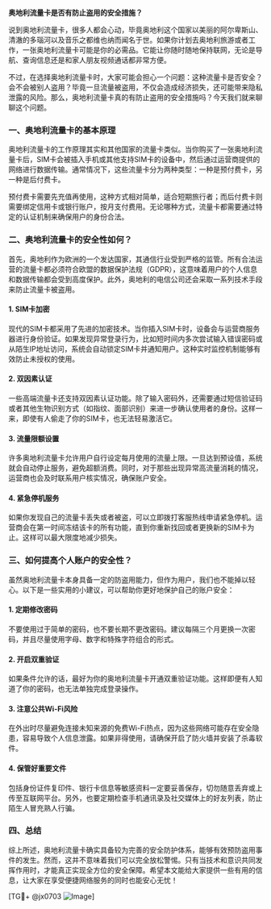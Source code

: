 **奥地利流量卡是否有防止盗用的安全措施？**

说到奥地利流量卡，很多人都会心动，毕竟奥地利这个国家以美丽的阿尔卑斯山、清澈的多瑙河以及音乐之都维也纳而闻名于世。如果你计划去奥地利旅游或者工作，一张奥地利流量卡可能是你的必需品。它能让你随时随地保持联网，无论是导航、查询信息还是和家人朋友视频通话都非常方便。

不过，在选择奥地利流量卡时，大家可能会担心一个问题：这种流量卡是否安全？会不会被别人盗用？毕竟一旦流量被盗用，不仅会造成经济损失，还可能带来隐私泄露的风险。那么，奥地利流量卡真的有防止盗用的安全措施吗？今天我们就来聊聊这个问题。

### 一、奥地利流量卡的基本原理

奥地利流量卡的工作原理其实和其他国家的流量卡类似。当你购买了一张奥地利流量卡后，SIM卡会被插入手机或其他支持SIM卡的设备中，然后通过运营商提供的网络进行数据传输。通常情况下，这些流量卡分为两种类型：一种是预付费卡，另一种是后付费卡。

预付费卡需要先充值再使用，这种方式相对简单，适合短期旅行者；而后付费卡则需要绑定信用卡或银行账户，按月支付费用。无论哪种方式，流量卡都需要通过特定的认证机制来确保用户的身份合法。

### 二、奥地利流量卡的安全性如何？

首先，奥地利作为欧洲的一个发达国家，其通信行业受到严格的监管。所有合法运营的流量卡都必须符合欧盟的数据保护法规（GDPR），这意味着用户的个人信息和数据传输都会受到高度保护。此外，奥地利的电信公司还会采取一系列技术手段来防止流量卡被盗用。

#### 1. **SIM卡加密**
现代的SIM卡都采用了先进的加密技术。当你插入SIM卡时，设备会与运营商服务器进行身份验证。如果发现异常登录行为，比如短时间内多次尝试输入错误密码或从陌生IP地址访问，系统会自动锁定SIM卡并通知用户。这种实时监控机制能够有效防止未授权的使用。

#### 2. **双因素认证**
一些高端流量卡还支持双因素认证功能。除了输入密码外，还需要通过短信验证码或者其他生物识别方式（如指纹、面部识别）来进一步确认使用者的身份。这样一来，即使有人偷走了你的SIM卡，也无法轻易激活它。

#### 3. **流量限额设置**
许多奥地利流量卡允许用户自行设定每月使用的流量上限。一旦达到预设值，系统就会自动停止服务，避免超额消费。同时，对于那些出现异常高流量消耗的情况，运营商也会及时联系用户核实情况，确保账户安全。

#### 4. **紧急停机服务**
如果你发现自己的流量卡丢失或者被盗，可以立即拨打客服热线申请紧急停机。运营商会在第一时间冻结该卡的所有功能，直到你重新找回或者更换新的SIM卡为止。这样可以最大限度地减少损失。

### 三、如何提高个人账户的安全性？

虽然奥地利流量卡本身具备一定的防盗用能力，但作为用户，我们也不能掉以轻心。以下是一些实用的小建议，可以帮助你更好地保护自己的账户安全：

#### 1. **定期修改密码**
不要使用过于简单的密码，也不要长期不更改密码。建议每隔三个月更换一次密码，并且尽量使用字母、数字和特殊字符组合的形式。

#### 2. **开启双重验证**
如果条件允许的话，最好为你的奥地利流量卡开通双重验证功能。这样即便有人知道了你的密码，也无法单独完成登录操作。

#### 3. **注意公共Wi-Fi风险**
在外出时尽量避免连接未知来源的免费Wi-Fi热点，因为这些网络可能存在安全隐患，容易导致个人信息泄露。如果非得使用，请确保开启了防火墙并安装了杀毒软件。

#### 4. **保管好重要文件**
包括身份证件复印件、银行卡信息等敏感资料一定要妥善保存，切勿随意丢弃或上传至互联网平台。另外，也要定期检查手机通讯录及社交媒体上的好友列表，防止陌生人冒充熟人行骗。

### 四、总结

综上所述，奥地利流量卡确实具备较为完善的安全防护体系，能够有效预防盗用事件的发生。然而，这并不意味着我们可以完全放松警惕。只有当技术和意识共同发挥作用时，才能真正实现全方位的安全保障。希望本文能给大家提供一些有用的信息，让大家在享受便捷网络服务的同时也能安心无忧！

[TG💪+ @jx0703 ![Image](https://github.com/user-attachments/assets/dbca1d08-cadb-493c-b0ec-ad6f7a83f270)]